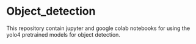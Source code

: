 # Object_detection

This repository contain jupyter and google colab notebooks for using the yolo4 pretrained models for object detection. 
